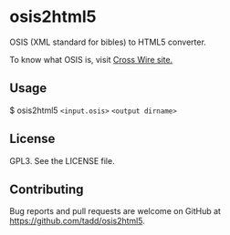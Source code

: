 # osis2html5

OSIS (XML standard for bibles) to HTML5 converter.

To know what OSIS is, visit [Cross Wire site.](https://www.crosswire.org/osis/)

## Usage

$ osis2html5 `<input.osis>` `<output dirname>`

## License

GPL3. See the LICENSE file.

## Contributing

Bug reports and pull requests are welcome on GitHub at https://github.com/tadd/osis2html5.
